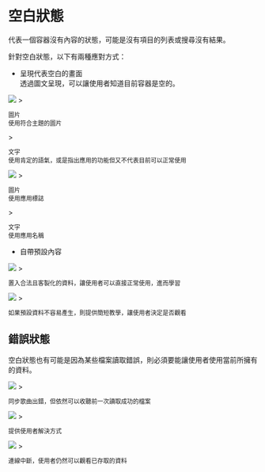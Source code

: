 # 空白狀態

代表一個容器沒有內容的狀態，可能是沒有項目的列表或搜尋沒有結果。

針對空白狀態，以下有兩種應對方式：

* 呈現代表空白的畫面  
透過圖文呈現，可以讓使用者知道目前容器是空的。

<img src="http://material-design.storage.googleapis.com/publish/material_v_4/material_ext_publish/0B6Okdz75tqQsR1lNblN4aTMwSUU/patterns_emptystates_do.png" style="max-width:50%"/>
> <p style="font-size: 12px">圖片<br>使用符合主題的圖片</p>
> <p style="font-size: 12px">文字<br>使用肯定的語氣，或是指出應用的功能但又不代表目前可以正常使用</p>

<img src="http://material-design.storage.googleapis.com/publish/material_v_4/material_ext_publish/0B6Okdz75tqQsSWxHX1pHVWg3azg/patterns_emptystates_dont.png" style="max-width:50%"/>
> <p style="font-size: 12px">圖片<br>使用應用標誌</p>
> <p style="font-size: 12px">文字<br>使用應用名稱</p>

* 自帶預設內容  

<img src="http://material-design.storage.googleapis.com/publish/material_v_4/material_ext_publish/0B6Okdz75tqQsbmpXdzNmLTZ4ZVk/patterns_emptystates_starter.png" style="max-width:50%"/>
> <p style="font-size: 12px">置入合法且客製化的資料，讓使用者可以直接正常使用，進而學習</p>

<img src="http://material-design.storage.googleapis.com/publish/material_v_4/material_ext_publish/0B6Okdz75tqQsZWk2REJtUDN6d2s/patterns_emptystates_education.png" style="max-width:50%"/>
> <p style="font-size: 12px">如果預設資料不容易產生，則提供簡短教學，讓使用者決定是否觀看

## 錯誤狀態
空白狀態也有可能是因為某些檔案讀取錯誤，則必須要能讓使用者使用當前所擁有的資料。

<img src="http://material-design.storage.googleapis.com/publish/material_v_4/material_ext_publish/0B6Okdz75tqQsRHVESW4tZnpXVlE/patterns_errors_app3.png" style="max-width:50%"/>
> <p style="font-size: 12px">同步歌曲出錯，但依然可以收聽前一次讀取成功的檔案</p>

<img src="http://material-design.storage.googleapis.com/publish/material_v_4/material_ext_publish/0B6Okdz75tqQsQ3ozZkVNa3lPZTA/patterns_errors_app4.png" style="max-width:50%"/>
> <p style="font-size: 12px">提供使用者解決方式</p>

<img src="http://material-design.storage.googleapis.com/publish/material_v_4/material_ext_publish/0B6Okdz75tqQsbjJqa04xVjdOQ1k/patterns_errors_app5.png" style="max-width:50%"/>
> <p style="font-size: 12px">連線中斷，使用者仍然可以觀看已存取的資料</p>